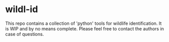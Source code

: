 # wildl-id

This repo contains a collection of 'python' tools for wildlife identification. It is WIP and by no means complete. Please feel free to contact the authors in case of questions.
